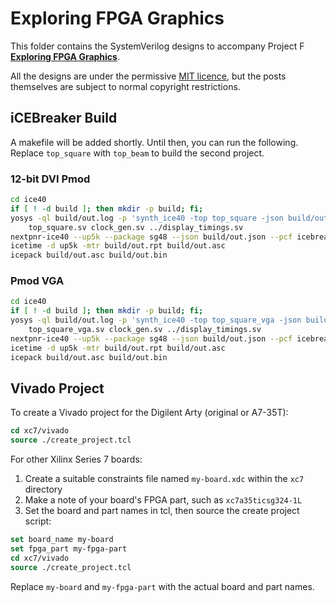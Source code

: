 # Exploring FPGA Graphics

This folder contains the SystemVerilog designs to accompany Project F **[Exploring FPGA Graphics](https://projectf.io/posts/fpga-graphics/)**.

All the designs are under the permissive [MIT licence](../LICENSE), but the posts themselves are subject to normal copyright restrictions.

## iCEBreaker Build

A makefile will be added shortly. Until then, you can run the following.  
Replace `top_square` with `top_beam` to build the second project.

### 12-bit DVI Pmod

```bash
cd ice40
if [ ! -d build ]; then mkdir -p build; fi;
yosys -ql build/out.log -p 'synth_ice40 -top top_square -json build/out.json' \
    top_square.sv clock_gen.sv ../display_timings.sv
nextpnr-ice40 --up5k --package sg48 --json build/out.json --pcf icebreaker.pcf --asc build/out.asc
icetime -d up5k -mtr build/out.rpt build/out.asc
icepack build/out.asc build/out.bin
```

### Pmod VGA

```bash
cd ice40
if [ ! -d build ]; then mkdir -p build; fi;
yosys -ql build/out.log -p 'synth_ice40 -top top_square_vga -json build/out.json' \
    top_square_vga.sv clock_gen.sv ../display_timings.sv
nextpnr-ice40 --up5k --package sg48 --json build/out.json --pcf icebreaker_vga.pcf --asc build/out.asc
icetime -d up5k -mtr build/out.rpt build/out.asc
icepack build/out.asc build/out.bin
```

## Vivado Project

To create a Vivado project for the Digilent Arty (original or A7-35T):

```tcl
cd xc7/vivado
source ./create_project.tcl
```

For other Xilinx Series 7 boards:

1. Create a suitable constraints file named `my-board.xdc` within the `xc7` directory
2. Make a note of your board's FPGA part, such as `xc7a35ticsg324-1L`
3. Set the board and part names in tcl, then source the create project script:

```tcl
set board_name my-board
set fpga_part my-fpga-part
cd xc7/vivado
source ./create_project.tcl
```

Replace `my-board` and `my-fpga-part` with the actual board and part names.
